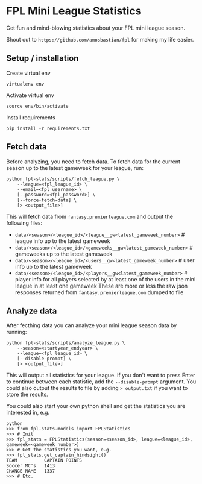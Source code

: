 # FPL Mini League Statistics
Get fun and mind-blowing statistics about your FPL mini league season.

Shout out to `https://github.com/amosbastian/fpl` for making my life easier.

## Setup / installation

Create virtual env
```
virtualenv env
```

Activate virtual env
```
source env/bin/activate
```

Install requirements
```
pip install -r requirements.txt
```

## Fetch data
Before analyzing, you need to fetch data. To fetch data for the current season up to the latest gameweek for your league, run:
```
python fpl-stats/scripts/fetch_league.py \
    --league=<fpl_league_id> \
    --email=<fpl_username> \
    [--password=<fpl_password>] \
    [--force-fetch-data] \
    [> <output_file>]
```

This will fetch data from `fantasy.premierleague.com` and output the following files:
* `data/<season>/<league_id>/<league__gw<latest_gameweek_number>`  # league info up to the latest gameweek
* `data/<season>/<league_id>/<gameweeks__gw<latest_gameweek_number>`  # gameweeks up to the latest gameweek
* `data/<season>/<league_id>/<users__gw<latest_gameweek_number>`  # user info up to the latest gameweek
* `data/<season>/<league_id>/<players__gw<latest_gameweek_number>`  # player info for all players selected by at least one of the users in the mini league in at least one gameweek
These are more or less the raw json responses returned from `fantasy.premierleague.com` dumped to file

## Analyze data
After fecthing data you can analyze your mini league season data by running:
```
python fpl-stats/scripts/analyze_league.py \
    --season=<startyear_endyear> \
    --league=<fpl_league_id> \
    [--disable-prompt] \
    [> <output_file>]
```
This will output all statistics for your league.
If you don't want to press Enter to continue between each statistic, add the `--disable-prompt` argument.
You could also output the results to file by adding `> output.txt` if you want to store the results.

You could also start your own python shell and get the statistics you are interested in, e.g.
```
python
>>> from fpl-stats.models import FPLStatistics
>>> # Init
>>> fpl_stats = FPLStatistics(season=<season_id>, league=<league_id>, gameweek=<gameweek_number>)
>>> # Get the statistics you want, e.g.
>>> fpl_stats.get_captain_hindsight()
TEAM          CAPTAIN POINTS
Soccer MC's   1413
CHANGE NAME   1337
>>> # Etc.
```